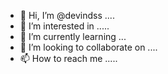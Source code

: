 - 👋 Hi, I’m @devindss ....
- 👀 I’m interested in .....
- 🌱 I’m currently learning ...
- 💞️ I’m looking to collaborate on ....
- 📫 How to reach me .....

<!---
devindss/devindss is a ✨ special ✨ repository because its `README.md` (this file) appears on your GitHub profile.
You can click the Preview link to take a look at your changes.
--->
